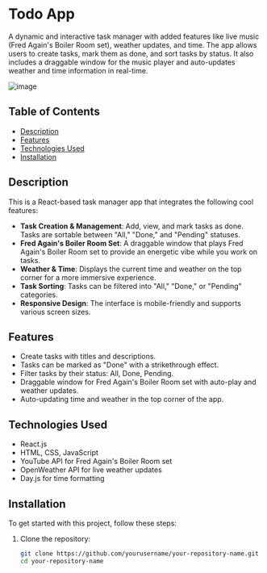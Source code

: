 # Todo App

A dynamic and interactive task manager with added features like live music (Fred Again's Boiler Room set), weather updates, and time. The app allows users to create tasks, mark them as done, and sort tasks by status. It also includes a draggable window for the music player and auto-updates weather and time information in real-time.

![image](https://github.com/user-attachments/assets/9c05b09e-9f51-4d3d-98be-54ba4326b6c4)


## Table of Contents

- [Description](#description)
- [Features](#features)
- [Technologies Used](#technologies-used)
- [Installation](#installation)


## Description

This is a React-based task manager app that integrates the following cool features:
- **Task Creation & Management**: Add, view, and mark tasks as done. Tasks are sortable between "All," "Done," and "Pending" statuses.
- **Fred Again's Boiler Room Set**: A draggable window that plays Fred Again's Boiler Room set to provide an energetic vibe while you work on tasks.
- **Weather & Time**: Displays the current time and weather on the top corner for a more immersive experience.
- **Task Sorting**: Tasks can be filtered into "All," "Done," or "Pending" categories.
- **Responsive Design**: The interface is mobile-friendly and supports various screen sizes.

## Features

- Create tasks with titles and descriptions.
- Tasks can be marked as "Done" with a strikethrough effect.
- Filter tasks by their status: All, Done, Pending.
- Draggable window for Fred Again's Boiler Room set with auto-play and weather updates.
- Auto-updating time and weather in the top corner of the app.

## Technologies Used

- React.js
- HTML, CSS, JavaScript
- YouTube API for Fred Again's Boiler Room set
- OpenWeather API for live weather updates
- Day.js for time formatting

## Installation

To get started with this project, follow these steps:

1. Clone the repository:

   ```bash
   git clone https://github.com/yourusername/your-repository-name.git
   cd your-repository-name
